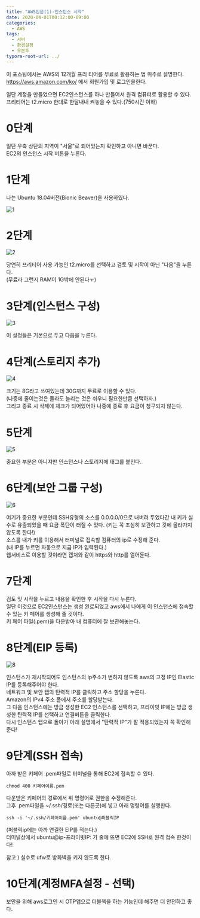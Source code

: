 ```yaml
---
title: "AWS입문(1)-인스턴스 시작"
date: 2020-04-01T00:12:00-09:00
categories:
  - AWS
tags:
  - 서버
  - 환경설정
  - 우분투
typora-root-url: ../
---
```


이 포스팅에서는 AWS의 12개월 프리 티어를 무료로 활용하는 법 위주로 설명한다.    
https://aws.amazon.com/ko/ 에서 회원가입 및 로그인을한다.    

일단 계정을 만들었으면 EC2인스턴스를 하나 만들어서 원격 컴퓨터로 활용할 수 있다.    
프리티어는 t2.micro 한대로 한달내내 켜놓을 수 있다.(750시간 이하)    

0단계
=====
일단 우측 상단의 지역이 "서울"로 되어있는지 확인하고 아니면 바꾼다.    
EC2의 인스턴스 시작 버튼을 누른다.    

1단계
=====
나는 Ubuntu 18.04버전(Bionic Beaver)을 사용하였다.    

![1](/assets/images/2020-04-01-AWS(1)/1.png)

2단계
=====
![2](/assets/images/2020-04-01-AWS(1)/2.png)

당연히 프리티어 사용 가능인 t2.micro를 선택하고 검토 및 시작이 아닌 "다음"을 누른다.    
(무료라 그런지 RAM이 1G밖에 안된다ㅜ)    

3단계(인스턴스 구성)
====================
![3](/assets/images/2020-04-01-AWS(1)/3.png)

이 설정들은 기본으로 두고 다음을 누른다.    

4단계(스토리지 추가)
====================
![4](/assets/images/2020-04-01-AWS(1)/4.png)

크기는 8G라고 쓰여있는데 30G까지 무료로 이용할 수 있다.    
(나중에 줄이는것은 몰라도 늘리는 것은 쉬우니 필요한만큼 선택하자.)    
그리고 종료 시 삭제에 체크가 되어있어야 나중에 종료 후 요금이 청구되지 않는다.    

5단계
=====
![5](/assets/images/2020-04-01-AWS(1)/5.png)

중요한 부분은 아니지만 인스턴스나 스토리지에 태그를 붙인다.    

6단계(보안 그룹 구성)
=====================
![6](/assets/images/2020-04-01-AWS(1)/6.png)

여기가 중요한 부분인데 SSH유형의 소스를 0.0.0.0/0으로 내버려 두었다간 내 키가 실수로 유출되었을 때 요금 폭탄이 터질 수 있다. (키는 꼭 조심히 보관하고 깃에 올라가지 않도록 한다!)    
소스를 내가 키를 이용해서 터미널로 접속할 컴퓨터의 ip로 수정해 준다.    
(내 IP를 누르면 자동으로 지금 IP가 입력된다.)    
웹서비스로 이용할 것이라면 캡처와 같이 https와 http를 열어둔다.    

7단계
=====
검토 및 시작을 누르고 내용을 확인한 후 시작을 다시 누른다.    
일단 이것으로 EC2인스턴스는 생성 완료되었고 aws에서 나에게 이 인스턴스에 접속할 수 있는 키 페어를 생성해 줄 것이다.    
키 페어 파일(.pem)을 다운받아 내 컴퓨터에 잘 보관해놓는다.    

8단계(EIP 등록)
===============
![8](/assets/images/2020-04-01-AWS(1)/8.png)

인스턴스가 재시작되어도 인스턴스의 ip주소가 변하지 않도록 aws의 고정 IP인 Elastic IP를 등록해주어야 한다.    
네트워크 및 보안 탭의 탄력적 IP를 클릭하고 주소 할당을 누른다.    
Amazon의 IPv4 주소 풀에서 주소를 할당받는다.    
그 다음 인스턴스에는 방금 생성한 EC2 인스턴스를 선택하고, 프라이빗 IP에는 방금 생성한 탄력적 IP를 선택하고 연결버튼을 클릭한다.    
다시 인스턴스 탭으로 돌아가 아래 설명에서 "탄력적 IP"가 잘 적용되었는지 꼭 확인해준다!    

9단계(SSH 접속)
===============
아까 받은 키페어 .pem파일로 터미널을 통해 EC2에 접속할 수 있다.    
```
chmod 400 키페어이름.pem
```
다운받은 키페어의 경로에서 위 명령어로 권한을 수정해준다.    
그후 .pem파일을 ~/.ssh/경로(또는 다른곳)에 넣고 아래 명령어를 실행한다.    
```
ssh -i '~/.ssh/키페어이름.pem' ubuntu@퍼블릭IP
```
(퍼블릭ip에는 아까 연결한 EIP를 적는다.)    
터미널상에서 ubuntu@ip-프라이빗IP: 가 줄에 뜨면 EC2에 SSH로 원격 접속 한것이다!    

참고 ) 실수로 ufw로 방화벽을 키지 않도록 한다.

10단계(계정MFA설정 - 선택)
==========================
보안을 위해 aws로그인 시 OTP앱으로 더블첵을 하는 기능인데 해주면 더 안전하고 좋다.    